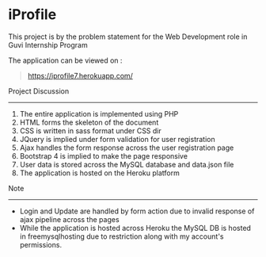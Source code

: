 # iProfile

This project is by the problem statement for the Web Development role in Guvi Internship Program

The application can be viewed on :

>https://iprofile7.herokuapp.com/

Project Discussion

***

1. The entire application is implemented using PHP
2. HTML forms the skeleton of the document
3. CSS is written in sass format under CSS dir
4. JQuery is implied under form validation for user registration
5. Ajax handles the form response across the user registration page
6. Bootstrap 4 is implied to make the page responsive
7. User data is stored across the MySQL database and data.json file
8. The application is hosted on the Heroku platform

Note

***

- Login and Update are handled by form action due to invalid response of ajax pipeline across the pages
- While the application is hosted across Heroku the MySQL DB is hosted in freemysqlhosting due to restriction along with my account's permissions. 
